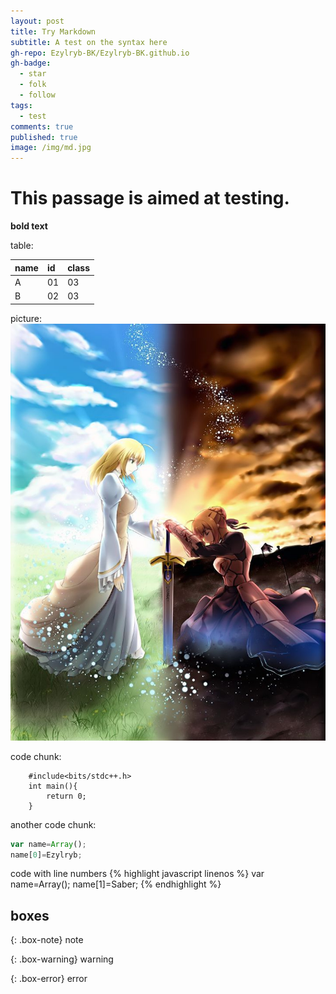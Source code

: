 ```yaml
---
layout: post
title: Try Markdown
subtitle: A test on the syntax here
gh-repo: Ezylryb-BK/Ezylryb-BK.github.io
gh-badge:
  - star
  - folk
  - follow
tags:
  - test
comments: true
published: true
image: /img/md.jpg
---
```


# This passage is aimed at testing.

**bold text**

table:

|name|id|class|
|:---|:---|:---|
|A|01|03|
|B|02|03|

picture:
![saber](/img/comlex.jpg)

code chunk:

~~~
    #include<bits/stdc++.h>
    int main(){
        return 0;
    }
~~~

another code chunk:

```javascript
var name=Array();
name[0]=Ezylryb;
```

code with line numbers
{% highlight javascript linenos %}
var name=Array();
name[1]=Saber;
{% endhighlight %}

## boxes

{: .box-note}
note

{: .box-warning}
warning

{: .box-error}
error

